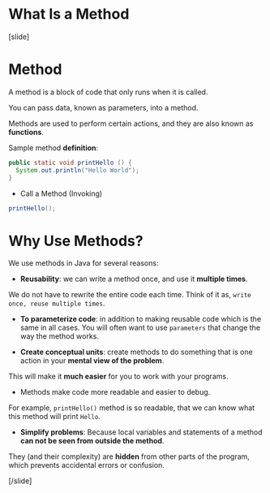 # What Is a Method

[slide]
# Method
A method is a block of code that only runs when it is called.

You can pass data, known as parameters, into a method.

Methods are used to perform certain actions, and they are also known as **functions**.

Sample method **definition**:

```Java
public static void printHello () {
  System.out.println("Hello World");
}
```

* Call a Method \(Invoking\)

```Java
printHello();
```

# Why Use Methods?

We use methods in Java for several reasons:

- **Reusability**: we can write a method once, and use it **multiple times**. 

We do not have to rewrite the entire code each time. Think of it as, `write once, reuse multiple times`.

- **To parameterize code**: in addition to making reusable code which is the same in all cases. 
You will often want to use `parameters` that change the way the method works.

- **Create conceptual units**: create methods to do something that is one action in your **mental view of the problem**.

This will make it **much easier** for you to work with your programs.

- Methods make code more readable and easier to debug. 

For example, `printHello()` method is so readable, that we can know what this method will print `Hello`.

- **Simplify problems**: Because local variables and statements of a method **can not be seen from outside the method**. 

They \(and their complexity\) are **hidden** from other parts of the program, which prevents accidental errors or confusion.

[/slide]